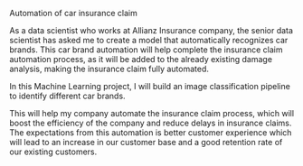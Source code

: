 Automation of car insurance claim

As a data scientist who works at Allianz Insurance company, the senior data scientist has asked me to create a model that automatically recognizes car brands. This car brand automation will help complete the insurance claim automation process, as it will be added to the already existing damage analysis, making the insurance claim fully automated.

In this Machine Learning project, I will build an image classification pipeline to identify different car brands.

This will help my company automate the insurance claim process, which will boost the efficiency of the company and reduce delays in insurance claims. The expectations from this automation is better customer experience which will lead to an increase in our customer base and a good retention rate of our existing customers.
